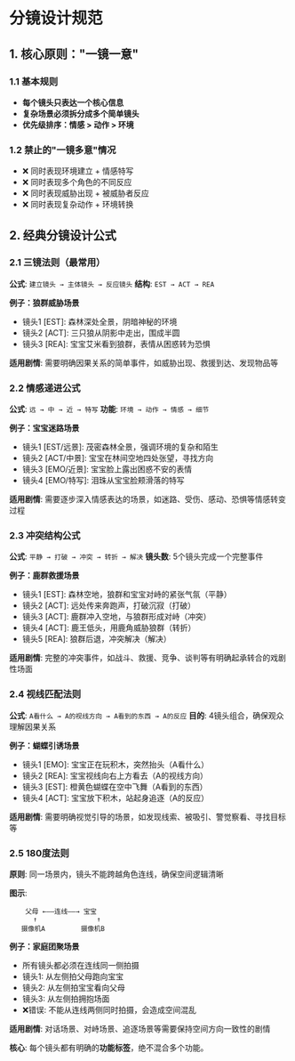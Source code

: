# 分镜设计规范

## 1. 核心原则："一镜一意"

### 1.1 基本规则
- **每个镜头只表达一个核心信息**
- **复杂场景必须拆分成多个简单镜头**
- **优先级排序：情感 > 动作 > 环境**

### 1.2 禁止的"一镜多意"情况
- ❌ 同时表现环境建立 + 情感特写
- ❌ 同时表现多个角色的不同反应
- ❌ 同时表现威胁出现 + 被威胁者反应
- ❌ 同时表现复杂动作 + 环境转换

## 2. 经典分镜设计公式

### 2.1 三镜法则（最常用）
**公式**: `建立镜头 → 主体镜头 → 反应镜头`
**结构**: `EST → ACT → REA`

**例子：狼群威胁场景**
- 镜头1 [EST]: 森林深处全景，阴暗神秘的环境
- 镜头2 [ACT]: 三只狼从阴影中走出，围成半圆
- 镜头3 [REA]: 宝宝艾米看到狼群，表情从困惑转为恐惧

**适用剧情**: 需要明确因果关系的简单事件，如威胁出现、救援到达、发现物品等

### 2.2 情感递进公式
**公式**: `远 → 中 → 近 → 特写`
**功能**: `环境 → 动作 → 情感 → 细节`

**例子：宝宝迷路场景**
- 镜头1 [EST/远景]: 茂密森林全景，强调环境的复杂和陌生
- 镜头2 [ACT/中景]: 宝宝在林间空地四处张望，寻找方向
- 镜头3 [EMO/近景]: 宝宝脸上露出困惑不安的表情
- 镜头4 [EMO/特写]: 泪珠从宝宝脸颊滑落的特写

**适用剧情**: 需要逐步深入情感表达的场景，如迷路、受伤、感动、恐惧等情感转变过程

### 2.3 冲突结构公式
**公式**: `平静 → 打破 → 冲突 → 转折 → 解决`
**镜头数**: 5个镜头完成一个完整事件

**例子：鹿群救援场景**
- 镜头1 [EST]: 森林空地，狼群和宝宝对峙的紧张气氛（平静）
- 镜头2 [ACT]: 远处传来奔跑声，打破沉寂（打破）
- 镜头3 [ACT]: 鹿群冲入空地，与狼群形成对峙（冲突）
- 镜头4 [ACT]: 鹿王低头，用鹿角威胁狼群（转折）
- 镜头5 [REA]: 狼群后退，冲突解决（解决）

**适用剧情**: 完整的冲突事件，如战斗、救援、竞争、谈判等有明确起承转合的戏剧性场面

### 2.4 视线匹配法则
**公式**: `A看什么 → A的视线方向 → A看到的东西 → A的反应`
**目的**: 4镜头组合，确保观众理解因果关系

**例子：蝴蝶引诱场景**
- 镜头1 [EMO]: 宝宝正在玩积木，突然抬头（A看什么）
- 镜头2 [REA]: 宝宝视线向右上方看去（A的视线方向）
- 镜头3 [EST]: 橙黄色蝴蝶在空中飞舞（A看到的东西）
- 镜头4 [ACT]: 宝宝放下积木，站起身追逐（A的反应）

**适用剧情**: 需要明确视觉引导的场景，如发现线索、被吸引、警觉察看、寻找目标等

### 2.5 180度法则
**原则**: 同一场景内，镜头不能跨越角色连线，确保空间逻辑清晰

**图示**:
```
    父母 ←——连线——→ 宝宝
      ↑               ↑
   摄像机A         摄像机B
```

**例子：家庭团聚场景**
- 所有镜头都必须在连线同一侧拍摄
- 镜头1: 从左侧拍父母跑向宝宝
- 镜头2: 从左侧拍宝宝看向父母
- 镜头3: 从左侧拍拥抱场面
- ❌错误: 不能从连线两侧同时拍摄，会造成空间混乱

**适用剧情**: 对话场景、对峙场景、追逐场景等需要保持空间方向一致性的剧情

**核心**: 每个镜头都有明确的**功能标签**，绝不混合多个功能。